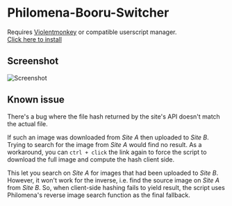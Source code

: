 # Philomena-Booru-Switcher

Requires [Violentmonkey](https://violentmonkey.github.io/) or compatible userscript manager.  
[Click here to install](https://github.com/marktaiwan/Philomena-Booru-Switcher/raw/master/booru-switcher.user.js)

## Screenshot

![Screenshot](https://raw.githubusercontent.com/marktaiwan/Philomena-Booru-Switcher/master/screenshots/screenshot.png)


## Known issue

There's a bug where the file hash returned by the site's API doesn't match the actual file.

If such an image was downloaded from _Site A_ then uploaded to _Site B_. Trying to search for the image from _Site A_ would find no result. As a workaround, you can `ctrl + click` the link again to force the script to download the full image and compute the hash client side.

This let you search on _Site A_ for images that had been uploaded to _Site B_. However, it won't work for the inverse, i.e. find the source image on _Site A_ from _Site B_. So, when client-side hashing fails to yield result, the script uses  Philomena's reverse image search function as the final fallback.
